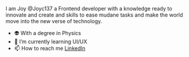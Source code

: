 I am Joy @Joyc137 a Frontend developer with a knowledge ready to innovate and create and skills to ease mudane tasks and make the world move into 
the new verse of technology. 

- :alien:  With a degree in Physics 
- 🌱 I’m currently learning UI/UX 
- 📫 How to reach me [LinkedIn](https://www.linkedin.com/in/joy-badea-90a4a1224/)


